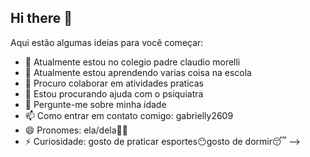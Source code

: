 ## Hi there 👋



Aqui estão algumas ideias para você começar:

- 🔭 Atualmente estou no colegio padre claudio morelli
- 🌱 Atualmente estou aprendendo varias coisa na escola
- 👯 Procuro colaborar em atividades praticas
- 🤔 Estou procurando ajuda com o psiquiatra
- 💬 Pergunte-me sobre minha idade
- 📫 Como entrar em contato comigo: gabrielly2609
- 😄 Pronomes: ela/dela😶‍🌫️
- ⚡ Curiosidade: gosto de praticar esportes😶gosto de dormir😴
-->
